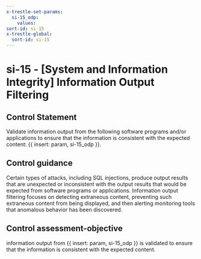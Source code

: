 ```yaml
---
x-trestle-set-params:
  si-15_odp:
    values:
sort-id: si-15
x-trestle-global:
  sort-id: si-15
---
```


# si-15 - \[System and Information Integrity\] Information Output Filtering

## Control Statement

Validate information output from the following software programs and/or applications to ensure that the information is consistent with the expected content: {{ insert: param, si-15_odp }}.

## Control guidance

Certain types of attacks, including SQL injections, produce output results that are unexpected or inconsistent with the output results that would be expected from software programs or applications. Information output filtering focuses on detecting extraneous content, preventing such extraneous content from being displayed, and then alerting monitoring tools that anomalous behavior has been discovered.

## Control assessment-objective

information output from {{ insert: param, si-15_odp }} is validated to ensure that the information is consistent with the expected content.
